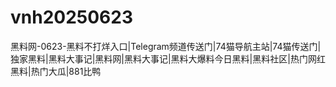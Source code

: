 # vnh20250623
黑料网-0623-黑料不打烊入口|Telegram频道传送门|74猫导航主站|74猫传送门|独家黑料|黑料大事记|黑料网|黑料大事记|黑料大爆料今日黑料|黑料社区|热门网红黑料|热门大瓜|881比鸭
